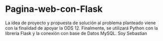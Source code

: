 # Pagina-web-con-Flask
La idea de proyecto y propuesta de solución al problema planteado viene con la finalidad de apoyar la ODS 12. Finalmente, se utilizará Python con la librería Flask y la conexión con base de Datos MySQL.
Soy Sebastian

